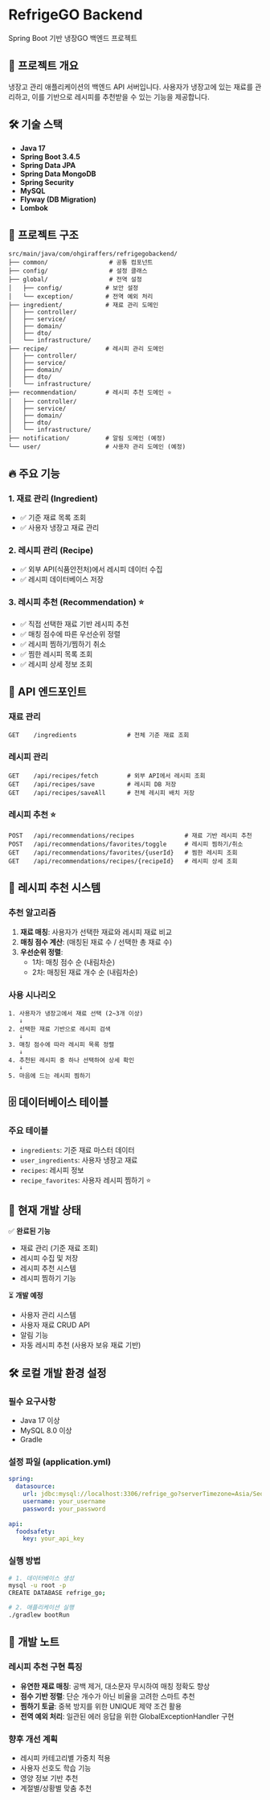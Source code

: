 # RefrigeGO Backend

Spring Boot 기반 냉장GO 백엔드 프로젝트

## 🚀 프로젝트 개요

냉장고 관리 애플리케이션의 백엔드 API 서버입니다.
사용자가 냉장고에 있는 재료를 관리하고, 이를 기반으로 레시피를 추천받을 수 있는 기능을 제공합니다.

## 🛠️ 기술 스택

- **Java 17**
- **Spring Boot 3.4.5**
- **Spring Data JPA**
- **Spring Data MongoDB**
- **Spring Security**
- **MySQL**
- **Flyway (DB Migration)**
- **Lombok**

## 📁 프로젝트 구조

```
src/main/java/com/ohgiraffers/refrigegobackend/
├── common/                 # 공통 컴포넌트
├── config/                 # 설정 클래스
├── global/                 # 전역 설정
│   ├── config/            # 보안 설정
│   └── exception/         # 전역 예외 처리
├── ingredient/            # 재료 관리 도메인
│   ├── controller/
│   ├── service/
│   ├── domain/
│   ├── dto/
│   └── infrastructure/
├── recipe/                # 레시피 관리 도메인
│   ├── controller/
│   ├── service/
│   ├── domain/
│   ├── dto/
│   └── infrastructure/
├── recommendation/        # 레시피 추천 도메인 ⭐
│   ├── controller/
│   ├── service/
│   ├── domain/
│   ├── dto/
│   └── infrastructure/
├── notification/          # 알림 도메인 (예정)
└── user/                  # 사용자 관리 도메인 (예정)
```

## 🔥 주요 기능

### 1. 재료 관리 (Ingredient)
- ✅ 기준 재료 목록 조회
- ✅ 사용자 냉장고 재료 관리

### 2. 레시피 관리 (Recipe)
- ✅ 외부 API(식품안전처)에서 레시피 데이터 수집
- ✅ 레시피 데이터베이스 저장

### 3. 레시피 추천 (Recommendation) ⭐
- ✅ 직접 선택한 재료 기반 레시피 추천
- ✅ 매칭 점수에 따른 우선순위 정렬
- ✅ 레시피 찜하기/찜하기 취소
- ✅ 찜한 레시피 목록 조회
- ✅ 레시피 상세 정보 조회

## 📍 API 엔드포인트

### 재료 관리
```
GET    /ingredients              # 전체 기준 재료 조회
```

### 레시피 관리
```
GET    /api/recipes/fetch        # 외부 API에서 레시피 조회
GET    /api/recipes/save         # 레시피 DB 저장
GET    /api/recipes/saveAll      # 전체 레시피 배치 저장
```

### 레시피 추천 ⭐
```
POST   /api/recommendations/recipes              # 재료 기반 레시피 추천
POST   /api/recommendations/favorites/toggle     # 레시피 찜하기/취소
GET    /api/recommendations/favorites/{userId}   # 찜한 레시피 조회
GET    /api/recommendations/recipes/{recipeId}   # 레시피 상세 조회
```

## 🎯 레시피 추천 시스템

### 추천 알고리즘
1. **재료 매칭**: 사용자가 선택한 재료와 레시피 재료 비교
2. **매칭 점수 계산**: (매칭된 재료 수 / 선택한 총 재료 수)
3. **우선순위 정렬**: 
   - 1차: 매칭 점수 순 (내림차순)
   - 2차: 매칭된 재료 개수 순 (내림차순)

### 사용 시나리오
```
1. 사용자가 냉장고에서 재료 선택 (2~3개 이상)
   ↓
2. 선택한 재료 기반으로 레시피 검색
   ↓
3. 매칭 점수에 따라 레시피 목록 정렬
   ↓
4. 추천된 레시피 중 하나 선택하여 상세 확인
   ↓
5. 마음에 드는 레시피 찜하기
```

## 🗄️ 데이터베이스 테이블

### 주요 테이블
- `ingredients`: 기준 재료 마스터 데이터
- `user_ingredients`: 사용자 냉장고 재료
- `recipes`: 레시피 정보
- `recipe_favorites`: 사용자 레시피 찜하기 ⭐

## 🚦 현재 개발 상태

✅ **완료된 기능**
- 재료 관리 (기준 재료 조회)
- 레시피 수집 및 저장
- 레시피 추천 시스템
- 레시피 찜하기 기능

⏳ **개발 예정**
- 사용자 관리 시스템
- 사용자 재료 CRUD API
- 알림 기능
- 자동 레시피 추천 (사용자 보유 재료 기반)

## 🛠️ 로컬 개발 환경 설정

### 필수 요구사항
- Java 17 이상
- MySQL 8.0 이상
- Gradle

### 설정 파일 (application.yml)
```yaml
spring:
  datasource:
    url: jdbc:mysql://localhost:3306/refrige_go?serverTimezone=Asia/Seoul
    username: your_username
    password: your_password
    
api:
  foodsafety:
    key: your_api_key
```

### 실행 방법
```bash
# 1. 데이터베이스 생성
mysql -u root -p
CREATE DATABASE refrige_go;

# 2. 애플리케이션 실행
./gradlew bootRun
```

## 📝 개발 노트

### 레시피 추천 구현 특징
- **유연한 재료 매칭**: 공백 제거, 대소문자 무시하여 매칭 정확도 향상
- **점수 기반 정렬**: 단순 개수가 아닌 비율을 고려한 스마트 추천
- **찜하기 토글**: 중복 방지를 위한 UNIQUE 제약 조건 활용
- **전역 예외 처리**: 일관된 에러 응답을 위한 GlobalExceptionHandler 구현

### 향후 개선 계획
- 레시피 카테고리별 가중치 적용
- 사용자 선호도 학습 기능
- 영양 정보 기반 추천
- 계절별/상황별 맞춤 추천

